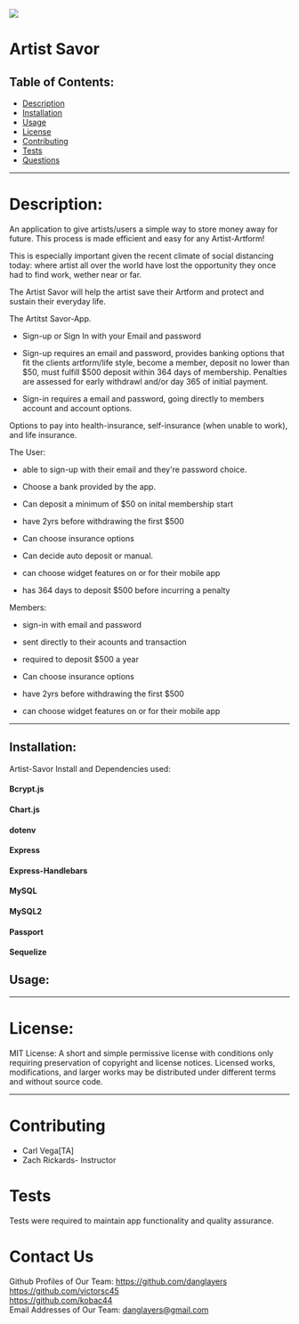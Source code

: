 ![](https://img.shields.io/badge/License-MIT-yellow.svg)

# Artist Savor

## Table of Contents:

- [Description](#description)
- [Installation](#installation)
- [Usage](#usage)
- [License](#license)
- [Contributing](#contributing)
- [Tests](#tests)
- [Questions](#questions)

---

# Description:

An application to give artists/users a simple way to store money away for future. This process is made efficient and easy for any Artist-Artform!

This is especially important given the recent climate of social distancing today: where artist all over the world have lost the opportunity they once had to find work, wether near or far.

The Artist Savor will help the artist save their Artform and protect and sustain their everyday life.

The Artitst Savor-App.

- Sign-up or Sign In with your Email and password

- Sign-up requires an email and password, provides banking options that fit the clients artform/life style, become a member, deposit no lower than $50, must fulfill $500 deposit within 364 days of membership. Penalties are assessed for early withdrawl and/or day 365 of initial payment.

- Sign-in requires a email and password, going directly to members account and account options.

Options to pay into health-insurance, self-insurance (when unable to work), and life insurance.

The User:

- able to sign-up with their email and they're password choice.

- Choose a bank provided by the app.

- Can deposit a minimum of \$50 on inital membership
  start

- have 2yrs before withdrawing the first \$500

- Can choose insurance options

- Can decide auto deposit or manual.

- can choose widget features on or for their mobile app

- has 364 days to deposit \$500 before incurring a penalty

Members:

- sign-in with email and password

- sent directly to their acounts and transaction

- required to deposit \$500 a year

- Can choose insurance options

- have 2yrs before withdrawing the first \$500

- can choose widget features on or for their mobile app

---

## Installation:

Artist-Savor Install and Dependencies used:

#### Bcrypt.js

#### Chart.js

#### dotenv

#### Express

#### Express-Handlebars

#### MySQL

#### MySQL2

#### Passport

#### Sequelize

## Usage:

---

# License:

MIT License: A short and simple permissive license with conditions only requiring preservation of copyright and license notices. Licensed works, modifications, and larger works may be distributed under different terms and without source code.

---

# Contributing

- Carl Vega[TA]
- Zach Rickards- Instructor

# Tests

Tests were required to maintain app functionality and quality assurance.

# Contact Us

Github Profiles of Our Team: <https://github.com/danglayers> <br>
<https://github.com/victorsc45> <br>
<https://github.com/kobac44> <br>
Email Addresses of Our Team: <danglayers@gmail.com>
